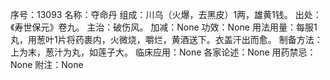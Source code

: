 序号：13093
名称：夺命丹
组成：川乌（火爆，去黑皮）1两，雄黄1钱。
出处：《寿世保元》卷九。
主治：破伤风。
加减：None
功效：None
用法用量：每服1丸，用葱叶1片将药裹内，火微烧，嚼烂，黄酒送下。衣盖汗出而愈。
制备方法：上为末，葱汁为丸，如莲子大。
临床应用：None
各家论述：None
用药禁忌：None
附注：None
